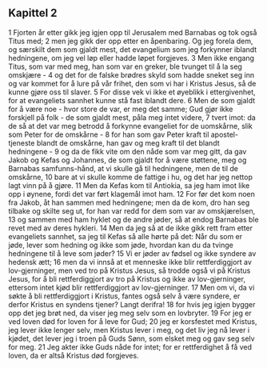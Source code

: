 ## Kapittel 2

1 Fjorten år etter gikk jeg igjen opp til Jerusalem med Barnabas og tok også Titus med;
2 men jeg gikk der opp etter en åpenbaring. Og jeg forela dem, og særskilt dem som gjaldt mest, det evangelium som jeg forkynner iblandt hedningene, om jeg vel løp eller hadde løpet forgjeves.
3 Men ikke engang Titus, som var med meg, han som var en greker, ble tvunget til å la seg omskjære -
4 og det for de falske brødres skyld som hadde sneket seg inn og var kommet for å lure på vår frihet, den som vi har i Kristus Jesus, så de kunne gjøre oss til slaver.
5 For disse vek vi ikke et øyeblikk i ettergivenhet, for at evangeliets sannhet kunne stå fast iblandt dere.
6 Men de som gjaldt for å være noe - hvor store de var, er meg det samme; Gud gjør ikke forskjell på folk - de som gjaldt mest, påla meg intet videre,
7 tvert imot: da de så at det var meg betrodd å forkynne evangeliet for de uomskårne, slik som Peter for de omskårne -
8 for han som gav Peter kraft til apostel-tjeneste blandt de omskårne, han gav og meg kraft til det blandt hedningene -
9 og da de fikk vite om den nåde som var meg gitt, da gav Jakob og Kefas og Johannes, de som gjaldt for å være støttene, meg og Barnabas samfunns-hånd, at vi skulle gå til hedningene, men de til de omskårne,
10 bare at vi skulle komme de fattige i hu, og det har jeg nettop lagt vinn på å gjøre.
11 Men da Kefas kom til Antiokia, sa jeg ham imot like opp i øynene, fordi det var ført klagemål imot ham.
12 For før det kom noen fra Jakob, åt han sammen med hedningene; men da de kom, dro han seg tilbake og skilte seg ut, for han var redd for dem som var av omskjærelsen,
13 og sammen med ham hyklet og de andre jøder, så at endog Barnabas ble revet med av deres hykleri.
14 Men da jeg så at de ikke gikk rett fram etter evangeliets sannhet, sa jeg til Kefas så alle hørte på det: Når du som er jøde, lever som hedning og ikke som jøde, hvordan kan du da tvinge hedningene til å leve som jøder?
15 Vi er jøder av fødsel og ikke syndere av hedensk ætt;
16 men da vi innså at et menneske ikke blir rettferdiggjort av lov-gjerninger, men ved tro på Kristus Jesus, så trodde også vi på Kristus Jesus, for å bli rettferdiggjort av tro på Kristus og ikke av lov-gjerninger, ettersom intet kjød blir rettferdiggjort av lov-gjerninger.
17 Men om vi, da vi søkte å bli rettferdiggjort i Kristus, fantes også selv å være syndere, er derfor Kristus en syndens tjener? Langt derifra!
18 for hvis jeg igjen bygger opp det jeg brøt ned, da viser jeg meg selv som en lovbryter.
19 For jeg er ved loven død for loven for å leve for Gud;
20 jeg er korsfestet med Kristus, jeg lever ikke lenger selv, men Kristus lever i meg, og det liv jeg nå lever i kjødet, det lever jeg i troen på Guds Sønn, som elsket meg og gav seg selv for meg.
21 Jeg akter ikke Guds nåde for intet; for er rettferdighet å få ved loven, da er altså Kristus død forgjeves.
